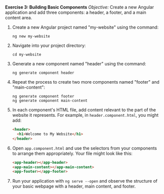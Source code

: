 **Exercise 3: Building Basic Components**
*Objective:* Create a new Angular application and add three components: a header, a footer, and a main content area.

1. Create a new Angular project named "my-website" using the command:
   ```
   ng new my-website
   ```
2. Navigate into your project directory:
   ```
   cd my-website
   ```
3. Generate a new component named "header" using the command:
   ```
   ng generate component header
   ```
4. Repeat the process to create two more components named "footer" and "main-content":
   ```
   ng generate component footer
   ng generate component main-content
   ```
5. In each component's HTML file, add content relevant to the part of the website it represents. For example, in `header.component.html`, you might add:
   ```html
   <header>
     <h1>Welcome to My Website</h1>
   </header>
   ```
6. Open `app.component.html` and use the selectors from your components to arrange them appropriately. Your file might look like this:
   ```html
   <app-header></app-header>
   <app-main-content></app-main-content>
   <app-footer></app-footer>
   ```
7. Run your application with `ng serve --open` and observe the structure of your basic webpage with a header, main content, and footer.
